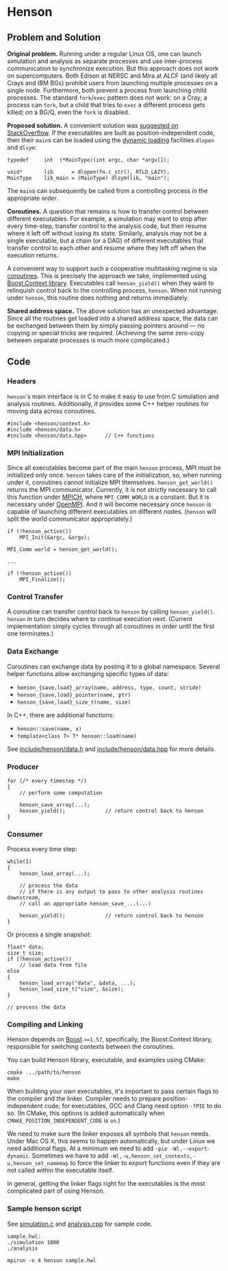 # Henson

## Problem and Solution

**Original problem.**
Running under a regular Linux OS, one can launch simulation and analysis as
separate processes and use inter-process communication to synchronize execution.
But this approach does not work on supercomputers. Both Edison at NERSC and
Mira at ALCF (and likely all Crays and IBM BGs) prohibit users from launching
multiple processes on a single node.  Furthermore, both prevent a process from
launching child processes. The standard `fork`/`exec` pattern does not
work: on a Cray, a process can `fork`, but a child that tries to `exec` a
different process gets killed; on a BG/Q, even the `fork` is disabled.

**Proposed solution.**
A convenient solution was [suggested on StackOverflow](http://stackoverflow.com/a/30036251/44738).
If the executables are built as position-independent code, then their `main`s
can be loaded using the [dynamic loading](https://en.wikipedia.org/wiki/Dynamic_loading) facilities `dlopen` and `dlsym`:

```{.cpp}
typedef     int  (*MainType)(int argc, char *argv[]);

void*       lib      = dlopen(fn.c_str(), RTLD_LAZY);
MainType    lib_main = (MainType) dlsym(lib, "main");
```

The `main`s can subsequently be called from a controlling process in the
appropriate order.

**Coroutines.**
A question that remains is how to transfer control between different
executables. For example, a simulation may want to stop after every time-step,
transfer control to the analysis code, but then resume where it left off
without losing its state. Similarly, analysis may not be a single executable,
but a chain (or a DAG) of different executables that transfer control to each
other and resume where they left off when the execution returns.

A convenient way to support such a cooperative multitasking regime is via
[coroutines](https://en.wikipedia.org/wiki/Coroutine).
This is precisely the approach we take, implemented using
[Boost.Context library](http://www.boost.org/doc/libs/1_58_0/libs/context/doc/html/index.html).
Executables call `henson_yield()` when they want to relinquish control back to
the controlling process, `henson`. When not running under `henson`, this
routine does nothing and returns immediately.

**Shared address space.**
The above solution has an unexpected advantage. Since all the routines get
loaded into a shared address space, the data can be exchanged between them
by simply passing pointers around — no copying or special tricks are
required. (Achieving the same zero-copy between separate processes is much more
complicated.)


## Code

### Headers

`henson`'s main interface is in C to make it easy to use from C simulation and
analysis routines. Additionally, it provides some C++ helper routines for
moving data across coroutines.

```{.cpp}
#include <henson/context.h>
#include <henson/data.h>
#include <henson/data.hpp>      // C++ functions
```

### MPI Initialization

Since all executables become part of the main `henson` process, MPI must be
initialized only once. `henson` takes care of the initialization, so, when
running under it, coroutines cannot initialize MPI themselves.
`henson_get_world()` returns the MPI communicator. Currently, it is not
strictly necessary to call this function under [MPICH](http://www.mpich.org),
where `MPI_COMM_WORLD` is a constant. But it is necessary under
[OpenMPI](http://www.open-mpi.org). And it will become necessary once `henson`
is capable of launching different executables on different nodes.
(`henson` will split the world communicator appropriately.)

```{.c}
if (!henson_active())
    MPI_Init(&argc, &argv);

MPI_Comm world = henson_get_world();

...

if (!henson_active())
    MPI_Finalize();
```

### Control Transfer

A coroutine can transfer control back to `henson` by calling `henson_yield()`.
`henson` in turn decides where to continue execution next. (Current
implementation simply cycles through all coroutines in order until the first
one terminates.)

### Data Exchange

Coroutines can exchange data by posting it to a global namespace. Several
helper functions allow exchanging specific types of data:

  * `henson_{save,load}_array(name, address, type, count, stride)`
  * `henson_{save,load}_pointer(name, ptr)`
  * `henson_{save,load}_size_t(name, size)`

In C++, there are additional functions:

  * `henson::save(name, x)`
  * `template<class T> T* henson::load(name)`

See [include/henson/data.h](src/master/include/henson/data.h) and
[include/henson/data.hpp](src/master/include/henson/data.hpp)
for more details.

### Producer

```{.c}
for (/* every timestep */)
{
    // perform some computation

    henson_save_array(...);
    henson_yield();             // return control back to henson
}
```

### Consumer

Process every time step:
```{.c}
while(1)
{
    henson_load_array(...);

    // process the data
    // if there is any output to pass to other analysis routines downstream,
    // call an appropriate henson_save_...(...)

    henson_yield();             // return control back to henson
}

```

Or process a single snapshot:
```{.c}
float* data;
size_t size;
if (!henson_active())
    // load data from file
else
{
    henson_load_array("data", &data, ...);
    henson_load_size_t("size", &size);
}

// process the data
```


### Compiling and Linking

Henson depends on [Boost](http://www.boost.org) `>=1.57`, specifically, the
Boost.Context library, responsible for switching contexts between the
coroutines.

You can build Henson library, executable, and examples using CMake:
```
cmake .../path/to/henson
make
```

When building your own executables, it's important to pass certain flags to the
compiler and the linker. Compiler needs to prepare position-independent code;
for executables, GCC and Clang need option `-fPIE` to do so.
(In CMake, this options is added automatically when
`CMAKE_POSITION_INDEPENDENT_CODE` is `on`.)

We need to make sure the linker exposes all symbols that `henson` needs. Under
Mac OS X, this seems to happen automatically, but under Linux we need
additional flags. At a minimum we need to add `-pie -Wl,--export-dynamic`.
Sometimes we have to add `-Wl,-u,henson_set_contexts,-u,henson_set_namemap` to
force the linker to export functions even if they are not called within the
executable itself.

In general, getting the linker flags right for the executables is the most
complicated part of using Henson.

### Sample henson script

See [simulation.c](src/master/simulation.c) and [analysis.cpp](src/master/analysis.cpp) for sample code.

```
sample.hwl:
./simulation 1000
./analysis

mpirun -n 4 henson sample.hwl
```
